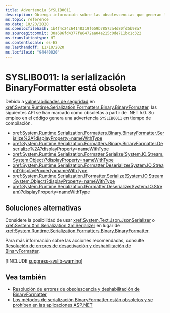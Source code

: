 ```yaml
---
title: Advertencia SYSLIB0011
description: Obtenga información sobre las obsolescencias que generan la advertencia en tiempo de compilación SYSLIB0011.
ms.topic: reference
ms.date: 10/20/2020
ms.openlocfilehash: 1b4f4c24c64148319f659b78573a4d80fd5b98a7
ms.sourcegitcommit: 30a686fd4377fe6472aa04e215c0de711bc1c322
ms.translationtype: HT
ms.contentlocale: es-ES
ms.lasthandoff: 11/10/2020
ms.locfileid: "94440020"
---
```

# <a name="syslib0011-binaryformatter-serialization-is-obsolete"></a>SYSLIB0011: la serialización BinaryFormatter está obsoleta

Debido a [vulnerabilidades de seguridad](../../standard/serialization/binaryformatter-security-guide.md#binaryformatter-security-vulnerabilities) en <xref:System.Runtime.Serialization.Formatters.Binary.BinaryFormatter>, las siguientes API se han marcado como obsoletas a partir de .NET 5.0. Su empleo en el código genera una advertencia `SYSLIB0011` en tiempo de compilación.

- <xref:System.Runtime.Serialization.Formatters.Binary.BinaryFormatter.Serialize%2A?displayProperty=nameWithType>
- <xref:System.Runtime.Serialization.Formatters.Binary.BinaryFormatter.Deserialize%2A?displayProperty=nameWithType>
- <xref:System.Runtime.Serialization.Formatter.Serialize(System.IO.Stream,System.Object)?displayProperty=nameWithType>
- <xref:System.Runtime.Serialization.Formatter.Deserialize(System.IO.Stream)?displayProperty=nameWithType>
- <xref:System.Runtime.Serialization.IFormatter.Serialize(System.IO.Stream,System.Object)?displayProperty=nameWithType>
- <xref:System.Runtime.Serialization.IFormatter.Deserialize(System.IO.Stream)?displayProperty=nameWithType>

## <a name="workarounds"></a>Soluciones alternativas

Considere la posibilidad de usar <xref:System.Text.Json.JsonSerializer> o <xref:System.Xml.Serialization.XmlSerializer> en lugar de <xref:System.Runtime.Serialization.Formatters.Binary.BinaryFormatter>.

Para más información sobre las acciones recomendadas, consulte [Resolución de errores de desactivación y deshabilitación de BinaryFormatter](https://aka.ms/binaryformatter).

[!INCLUDE [suppress-syslib-warning](../../../includes/suppress-syslib-warning.md)]

## <a name="see-also"></a>Vea también

- [Resolución de errores de obsolescencia y deshabilitación de BinaryFormatter](https://aka.ms/binaryformatter)
- [Los métodos de serialización BinaryFormatter están obsoletos y se prohíben en las aplicaciones ASP.NET](corefx.md#binaryformatter-serialization-methods-are-obsolete-and-prohibited-in-aspnet-apps)
